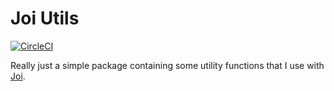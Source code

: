 # Joi Utils

[![CircleCI](https://circleci.com/gh/thomazmz/joi-utils.svg?branch=main&style=svg)](https://app.circleci.com/pipelines/github/thomazmz/joi-utils)

Really just a simple package containing some utility functions that I use with [Joi](https://www.npmjs.com/package/joi).
